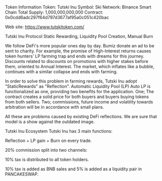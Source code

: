 Token Information
Token: Tutski Inu Symbol: Ski
Network: Binance Smart Chain Total Supply: 1,000,000,000,000
Contract: 0x0cdd6adc297f64d797d3677af95a0c051c420bac

Web site: https://www.tutskitoken.com/


Tutski Inu Protocol
Static Rewarding, Liquidity Pool Creation, Manual Burn

We follow DeFi's more popular ones day by day. Bumiz donate an ad to be sent to charity. For example, the promise of High-Interest returns causes token hunters' LP farming trap and ends with dreams for this journey. Discounts related to discounts on promotions with higher stakes before them, oriented to Annual  Interest.  The  market,  which  inflates  like  a  bubble,  continues  with  a similar collapse and ends with farming.

In order to solve this problem in farming rewards, Tutski Inu adopt "StaticRewards" as "Reflection". 
Automatic Liquidity Pool (LP)
Auto LP is functionalized as one, providing two benefits for the application. One; The contract creates a solid price for both buyers and buyers buying tokens from both sellers. Two; commissions, future income and volatility towards arbitration will be in accordance with small plans.

All these are problems caused by existing DeFi reflections. We are sure that model is a show against the outdated image.


Tutski Inu Ecosystem
Tutski Inu has 3 main functions:

Reflection + LP gain + Burn on every trade.

20% commission split into two channels:

10% tax is distributed to all token holders.

10% tax is added as BNB sales and 5% is added as a liquidity pair in PANCAKESWAP.
